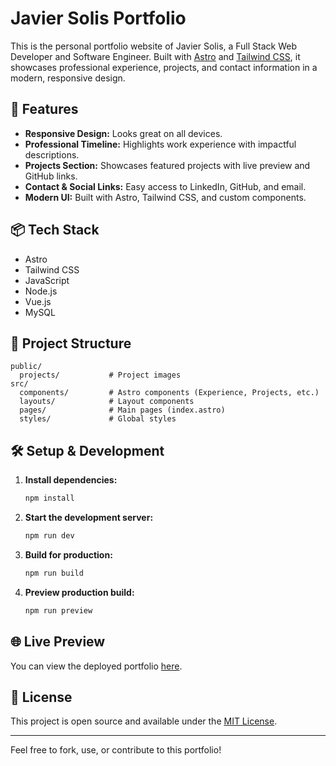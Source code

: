 # Javier Solis Portfolio

This is the personal portfolio website of Javier Solis, a Full Stack Web Developer and Software Engineer. Built with [Astro](https://astro.build/) and [Tailwind CSS](https://tailwindcss.com/), it showcases professional experience, projects, and contact information in a modern, responsive design.

## 🚀 Features

- **Responsive Design:** Looks great on all devices.
- **Professional Timeline:** Highlights work experience with impactful descriptions.
- **Projects Section:** Showcases featured projects with live preview and GitHub links.
- **Contact & Social Links:** Easy access to LinkedIn, GitHub, and email.
- **Modern UI:** Built with Astro, Tailwind CSS, and custom components.

## 📦 Tech Stack

- Astro
- Tailwind CSS
- JavaScript
- Node.js
- Vue.js
- MySQL

## 📁 Project Structure

```
public/
  projects/           # Project images
src/
  components/         # Astro components (Experience, Projects, etc.)
  layouts/            # Layout components
  pages/              # Main pages (index.astro)
  styles/             # Global styles
```

## 🛠️ Setup & Development

1. **Install dependencies:**
   ```bash
   npm install
   ```
2. **Start the development server:**
   ```bash
   npm run dev
   ```
3. **Build for production:**
   ```bash
   npm run build
   ```
4. **Preview production build:**
   ```bash
   npm run preview
   ```

## 🌐 Live Preview

You can view the deployed portfolio [here](https://silly-naiad-763080.netlify.app/).

## 📄 License

This project is open source and available under the [MIT License](LICENSE).

---

Feel free to fork, use, or contribute to this portfolio!
